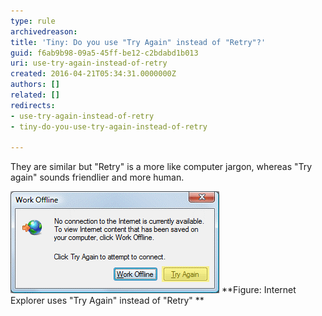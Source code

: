 ```yaml
---
type: rule
archivedreason: 
title: 'Tiny: Do you use "Try Again" instead of "Retry"?'
guid: f6ab9b98-09a5-45ff-be12-c2bdabd1b013
uri: use-try-again-instead-of-retry
created: 2016-04-21T05:34:31.0000000Z
authors: []
related: []
redirects:
- use-try-again-instead-of-retry
- tiny-do-you-use-try-again-instead-of-retry

---
```


They are similar but "Retry" is a more like computer jargon, whereas "Try again" sounds friendlier and more human. 

<!--endintro-->

![Use Try Again, not Retry](try-again-not-retry.gif)
 **Figure: Internet Explorer uses "Try Again" instead of "Retry"
**
